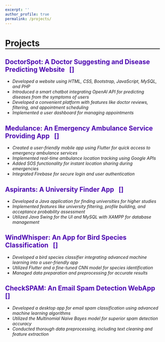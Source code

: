 ```yaml
---
excerpt: ''
author_profile: true
permalink: /projects/
---
```


<h1 style="border-bottom: 2px solid;">Projects</h1>

<head>
<title>Font Awesome Icons</title>
<meta name="viewport" content="width=device-width, initial-scale=1">
<link rel="stylesheet" href="https://cdnjs.cloudflare.com/ajax/libs/font-awesome/4.7.0/css/font-awesome.min.css">
</head>

<h2 style="color: #4c00b0;">DoctorSpot: A Doctor Suggesting and Disease Predicting Website&nbsp;&nbsp; [<a href = "https://github.com/Sajid064/DoctorSpot"><i class="fa fa-github" style= "color:black;"></i></a>]</h2>

- *Developed a website using HTML, CSS, Bootstrap, JavaScript, MySQL, and PHP*
- *Introduced a smart chatbot integrating OpenAI API for predicting diseases from the symptoms of users*
- *Developed a convenient platform with features like doctor reviews, filtering, and appointment scheduling*
- *Implemented a user dashboard for managing appointments*

<h2 style="color: #4c00b0;">Medulance: An Emergency Ambulance Service Providing App&nbsp;&nbsp; [<a href = "https://github.com/Sajid064/Medulance" target="_blank"><i class="fa fa-github" style= "color:black;"></i></a>]</h2>

- *Created a user-friendly mobile app using Flutter for quick access to emergency ambulance services*
- *Implemented real-time ambulance location tracking using Google APIs*
- *Added SOS functionality for instant location sharing during emergencies*
- *Integrated Firebase for secure login and user authentication*

<h2 style="color: #4c00b0;">Aspirants: A University Finder App&nbsp;&nbsp; [<a href = "https://github.com/Sajid064/Aspirants" target="_blank"><i class="fa fa-github" style= "color:black;"></i></a>]</h2>

- *Developed a Java application for finding universities for higher studies*
- *Implemented features like university filtering, profile building, and acceptance probability assessment*
- *Utilized Java Swing for the UI and MySQL with XAMPP for database management*

<h2 style="color: #4c00b0;">WindWhisper: An App for Bird Species Classification&nbsp;&nbsp; [<a href = "https://github.com/Sajid064/WindWhisper" target="_blank"><i class="fa fa-github" style= "color:black;"></i></a>]</h2>

- *Developed a bird species classifier integrating advanced machine learning into a user-friendly app*
- *Utilized Flutter and a fine-tuned CNN model for species identification*
- *Managed data preparation and preprocessing for accurate results*

<h2 style="color: #4c00b0;">CheckSPAM: An Email Spam Detection WebApp&nbsp;&nbsp; [<a href = "https://github.com/Sajid064/CheckSPAM" target="_blank"><i class="fa fa-github" style= "color:black;"></i></a>]</h2>

- *Developed a desktop app for email spam classification using advanced machine learning algorithms*
- *Utilized the Multinomial Naive Bayes model for superior spam detection accuracy*
- *Conducted thorough data preprocessing, including text cleaning and feature extraction*
